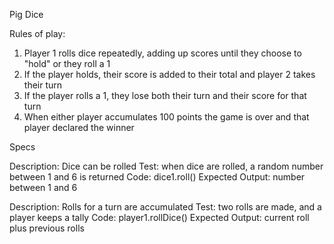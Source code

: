 Pig Dice

Rules of play:
1. Player 1 rolls dice repeatedly, adding up scores until they choose to "hold" or they roll a 1
2. If the player holds, their score is added to their total and player 2 takes their turn
3. If the player rolls a 1, they lose both their turn and their score for that turn
4. When either player accumulates 100 points the game is over and that player declared the winner


Specs

Description: Dice can be rolled
Test: when dice are rolled, a random number between 1 and 6 is returned
Code: dice1.roll()
Expected Output: number between 1 and 6

Description: Rolls for a turn are accumulated
Test: two rolls are made, and a player keeps a tally
Code: player1.rollDice()
Expected Output: current roll plus previous rolls

